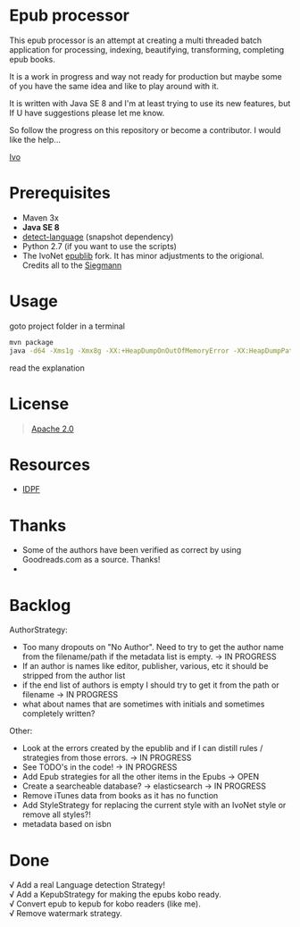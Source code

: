# Epub processor #

This epub processor is an attempt at creating a multi threaded batch application
for processing, indexing, beautifying, transforming, completing epub books.

It is a work in progress and way not ready for production but maybe some of you have
the same idea and like to play around with it.

It is written with Java SE 8 and I'm at least trying to use its new features, but If
U have suggestions please let me know.

So follow the progress on this repository or become a contributor.
I would like the help...

[Ivo](http://www.ivonet.nl/contact)

# Prerequisites #
* Maven 3x
* **Java SE 8**
* [detect-language](https://github.com/IvoNet/language-detection) (snapshot dependency)
* Python 2.7 (if you want to use the scripts)
* The IvoNet [epublib](https://github.com/IvoNet/epublib) fork. It has minor adjustments to the origional. Credits all to the [Siegmann](http://www.siegmann.nl/epublib)

# Usage #
goto project folder in a terminal

```sh
mvn package
java -d64 -Xms1g -Xmx8g -XX:+HeapDumpOnOutOfMemoryError -XX:HeapDumpPath=./Heap.dmp -jar artifact/epub-jar-with-dependencies.jar
```

read the explanation

# License #

> [Apache 2.0](http://www.apache.org/licenses/LICENSE-2.0)

# Resources

* [IDPF](http://idpf.org/epub/30)

# Thanks

* Some of the authors have been verified as correct by using Goodreads.com as a source. Thanks!
* 

# Backlog #


AuthorStrategy:
* Too many dropouts on "No Author". Need to try to get the author name from the filename/path if the metadata list is empty. -> IN PROGRESS
* If an author is names like editor, publisher, various, etc it should be stripped from the author list
* if the end list of authors is empty I should try to get it from the path or filename -> IN PROGRESS
* what about names that are sometimes with initials and sometimes completely written?

Other:
* Look at the errors created by the epublib and if I can distill rules / strategies from those errors. -> IN PROGRESS
* See TODO's in the code! -> IN PROGRESS
* Add Epub strategies for all the other items in the Epubs -> OPEN
* Create a searcheable database? -> elasticsearch -> IN PROGRESS
* Remove iTunes data from books as it has no function
* Add StyleStrategy for replacing the current style with an IvoNet style or remove all styles?!
* metadata based on isbn


# Done #
√ Add a real Language detection Strategy!  
√ Add a KepubStrategy for making the epubs kobo ready.  
√ Convert epub to kepub for kobo readers (like me).   
√ Remove watermark strategy.  


